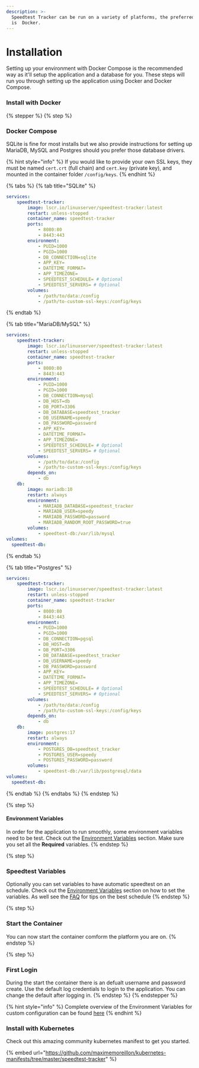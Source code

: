 ```yaml
---
description: >-
  Speedtest Tracker can be run on a variety of platforms, the preferred platform
  is  Docker.
---
```


# Installation

Setting up your environment with Docker Compose is the recommended way as it'll setup the application and a database for you.  These steps will run you through setting up the application using Docker and Docker Compose.

### Install with Docker

{% stepper %}
{% step %}
### Docker Compose

SQLite is fine for most installs but we also provide instructions for setting up MariaDB, MySQL and Postgres should you prefer those database drivers.

{% hint style="info" %}
If you would like to provide your own SSL keys, they must be named `cert.crt` (full chain) and `cert.key` (private key), and mounted in the container folder `/config/keys`.
{% endhint %}

{% tabs %}
{% tab title="SQLite" %}
```yaml
services:
    speedtest-tracker:
        image: lscr.io/linuxserver/speedtest-tracker:latest
        restart: unless-stopped
        container_name: speedtest-tracker
        ports:
            - 8080:80
            - 8443:443
        environment:
            - PUID=1000
            - PGID=1000
            - DB_CONNECTION=sqlite
            - APP_KEY=
            - DATETIME_FORMAT=
            - APP_TIMEZONE=
            - SPEEDTEST_SCHEDULE= # Optional
            - SPEEDTEST_SERVERS= # Optional
        volumes:
            - /path/to/data:/config
            - /path/to-custom-ssl-keys:/config/keys

```
{% endtab %}

{% tab title="MariaDB/MySQL" %}
```yaml
services:
    speedtest-tracker:
        image: lscr.io/linuxserver/speedtest-tracker:latest
        restart: unless-stopped
        container_name: speedtest-tracker
        ports:
            - 8080:80
            - 8443:443
        environment:
            - PUID=1000
            - PGID=1000
            - DB_CONNECTION=mysql
            - DB_HOST=db
            - DB_PORT=3306
            - DB_DATABASE=speedtest_tracker
            - DB_USERNAME=speedy
            - DB_PASSWORD=password
            - APP_KEY=
            - DATETIME_FORMAT=
            - APP_TIMEZONE=
            - SPEEDTEST_SCHEDULE= # Optional
            - SPEEDTEST_SERVERS= # Optional
        volumes:
            - /path/to/data:/config
            - /path/to-custom-ssl-keys:/config/keys
        depends_on:
            - db
    db:
        image: mariadb:10
        restart: always
        environment:
            - MARIADB_DATABASE=speedtest_tracker
            - MARIADB_USER=speedy
            - MARIADB_PASSWORD=password
            - MARIADB_RANDOM_ROOT_PASSWORD=true
        volumes:
            - speedtest-db:/var/lib/mysql
volumes:
  speedtest-db:
```
{% endtab %}

{% tab title="Postgres" %}
```yaml
services:
    speedtest-tracker:
        image: lscr.io/linuxserver/speedtest-tracker:latest
        restart: unless-stopped
        container_name: speedtest-tracker
        ports:
            - 8080:80
            - 8443:443
        environment:
            - PUID=1000
            - PGID=1000
            - DB_CONNECTION=pgsql
            - DB_HOST=db
            - DB_PORT=3306
            - DB_DATABASE=speedtest_tracker
            - DB_USERNAME=speedy
            - DB_PASSWORD=password
            - APP_KEY=
            - DATETIME_FORMAT=
            - APP_TIMEZONE=
            - SPEEDTEST_SCHEDULE= # Optional
            - SPEEDTEST_SERVERS= # Optional
        volumes:
            - /path/to/data:/config
            - /path/to-custom-ssl-keys:/config/keys
        depends_on:
            - db
    db:
        image: postgres:17
        restart: always
        environment:
            - POSTGRES_DB=speedtest_tracker
            - POSTGRES_USER=speedy
            - POSTGRES_PASSWORD=password
        volumes:
            - speedtest-db:/var/lib/postgresql/data
volumes:
  speedtest-db:
```
{% endtab %}
{% endtabs %}
{% endstep %}

{% step %}
#### Environment Variables

In order for the application to run smoothly, some environment variables need to be test.  Check out the [Environment Variables](environment-variables.md) section. Make sure you set all the **Required** variables.
{% endstep %}

{% step %}
### Speedtest Variables

Optionally you can set variables to have automatic speedtest on an schedule. Check out the [Environment Variables](environment-variables.md#speedtest) section on how to set the variables. As well see the [FAQ](../help/faqs.md#speedtest) for tips on the best schedule&#x20;
{% endstep %}

{% step %}
### Start the Container

You can now start the container comform the platform you are on.&#x20;
{% endstep %}

{% step %}
### First Login

During the start the container there is an defualt username and password create. Use the default log credentials to login to the application. You can change the default after logging in.&#x20;
{% endstep %}
{% endstepper %}

{% hint style="info" %}
Complete overview of the Environment Variables for custom configuration can be found [here](environment-variables.md)
{% endhint %}

### Install with Kubernetes

Check out this amazing community kubernetes manifest to get you started.

{% embed url="https://github.com/maximemoreillon/kubernetes-manifests/tree/master/speedtest-tracker" %}
